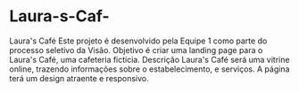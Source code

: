 # Laura-s-Caf-
Laura's Café  Este projeto é desenvolvido pela Equipe 1 como parte do processo seletivo da Visão. Objetivo é criar uma landing page para o Laura's Café, uma cafeteria fictícia.  Descrição Laura's Café será uma vitrine online, trazendo informações sobre o estabelecimento, e serviços. A página terá um design atraente e responsivo.
